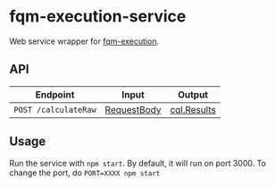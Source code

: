 # fqm-execution-service

Web service wrapper for [fqm-execution](https://github.com/projecttacoma/fqm-execution).

## API

| Endpoint | Input | Output |
| -------- | ----- | ------ |
| `POST /calculateRaw` | [RequestBody](https://github.com/projecttacoma/fqm-execution-service/blob/master/src/types/server-types.d.ts#L3) | [cql.Results](https://github.com/projecttacoma/fqm-execution/blob/master/src/types/CQLTypes.ts#L14) |

## Usage

Run the service with `npm start`. By default, it will run on port 3000. To change the port, do `PORT=XXXX npm start`
